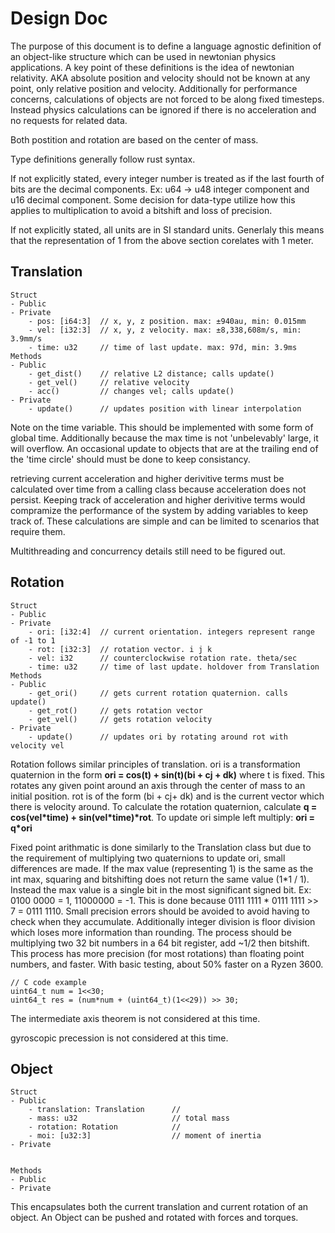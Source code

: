 # Design Doc
The purpose of this document is to define a language agnostic definition of an object-like structure which can be used in newtonian physics applications. A key point of these definitions is the idea of newtonian relativity. AKA absolute position and velocity should not be known at any point, only relative position and velocity. Additionally for performance concerns, calculations of objects are not forced to be along fixed timesteps. Instead physics calculations can be ignored if there is no acceleration and no requests for related data.

Both postition and rotation are based on the center of mass.

Type definitions generally follow rust syntax.

If not explicitly stated, every integer number is treated as if the last fourth of bits are the decimal components. Ex: u64 -> u48 integer component and u16 decimal component. Some decision for data-type utilize how this applies to multiplication to avoid a bitshift and loss of precision.

If not explicitly stated, all units are in SI standard units. Generlaly this means that the representation of 1 from the above section corelates with 1 meter.

## Translation

```
Struct
- Public
- Private
    - pos: [i64:3]  // x, y, z position. max: ±940au, min: 0.015mm
    - vel: [i32:3]  // x, y, z velocity. max: ±8,338,608m/s, min: 3.9mm/s
    - time: u32     // time of last update. max: 97d, min: 3.9ms
Methods
- Public
    - get_dist()    // relative L2 distance; calls update()
    - get_vel()     // relative velocity
    - acc()         // changes vel; calls update()
- Private
    - update()      // updates position with linear interpolation
```

Note on the time variable. This should be implemented with some form of global time. Additionally because the max time is not 'unbelevably' large, it will overflow. An occasional update to objects that are at the trailing end of the 'time circle' should must be done to keep consistancy.

retrieving current acceleration and higher derivitive terms must be calculated over time from a calling class because acceleration does not persist. Keeping track of acceleration and higher derivitive terms would compramize the performance of the system by adding variables to keep track of. These calculations are simple and can be limited to scenarios that require them.

Multithreading and concurrency details still need to be figured out.

## Rotation

```
Struct
- Public
- Private
    - ori: [i32:4]  // current orientation. integers represent range of -1 to 1
    - rot: [i32:3]  // rotation vector. i j k
    - vel: i32      // counterclockwise rotation rate. theta/sec
    - time: u32     // time of last update. holdover from Translation
Methods
- Public
    - get_ori()     // gets current rotation quaternion. calls update()
    - get_rot()     // gets rotation vector
    - get_vel()     // gets rotation velocity
- Private
    - update()      // updates ori by rotating around rot with velocity vel
```

Rotation follows similar principles of translation. ori is a transformation quaternion in the form **ori = cos(t) + sin(t)(bi + cj + dk)** where t is fixed. This rotates any given point around an axis through the center of mass to an initial position. rot is of the form (bi + cj+ dk) and is the current vector which there is velocity around. To calculate the rotation quaternion, calculate **q = cos(vel\*time) + sin(vel\*time)\*rot**. To update ori simple left multiply: **ori = q\*ori**

Fixed point arithmatic is done similarly to the Translation class but due to the requirement of multiplying two quaternions to update ori, small differences are made. If the max value (representing 1) is the same as the int max, squaring and bitshifting does not return the same value (1*1 / 1). Instead the max value is a single bit in the most significant signed bit. Ex: 0100 0000 = 1, 11000000 = -1. This is done because 0111 1111 \* 0111 1111 >> 7 = 0111 1110. Small precision errors should be avoided to avoid having to check when they accumulate. Additionally integer division is floor division which loses more information than rounding. The process should be multiplying two 32 bit numbers in a 64 bit register, add ~1/2 then bitshift. This process has more precision (for most rotations) than floating point numbers, and faster. With basic testing, about 50% faster on a Ryzen 3600.
```
// C code example
uint64_t num = 1<<30;
uint64_t res = (num*num + (uint64_t)(1<<29)) >> 30;
```


The intermediate axis theorem is not considered at this time.

gyroscopic precession is not considered at this time.

## Object
```
Struct
- Public
    - translation: Translation      //
    - mass: u32                     // total mass
    - rotation: Rotation            //
    - moi: [u32:3]                  // moment of inertia
- Private


Methods
- Public
- Private
```

This encapsulates both the current translation and current rotation of an object. An Object can be pushed and rotated with forces and torques.
